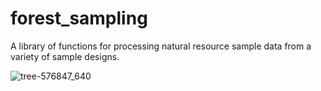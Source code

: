 # forest_sampling
A library of functions for processing natural resource sample data from a variety of sample designs.

![tree-576847_640](https://user-images.githubusercontent.com/28522393/27563071-6a39faa8-5a84-11e7-929a-1c50927c5af3.png)
